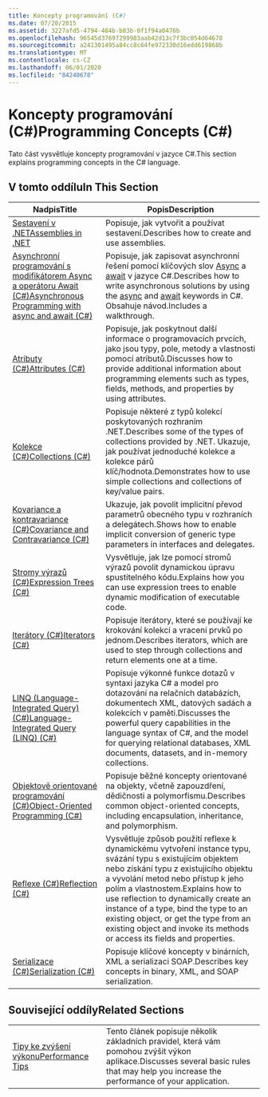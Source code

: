 ```yaml
---
title: Koncepty programování (C#)
ms.date: 07/20/2015
ms.assetid: 3227afd5-4794-484b-b83b-0f1f94a0476b
ms.openlocfilehash: 96545d37697299983aab42d13c7f3bc054d64678
ms.sourcegitcommit: a241301495a84cc8c64fe972330d16edd619868b
ms.translationtype: MT
ms.contentlocale: cs-CZ
ms.lasthandoff: 06/01/2020
ms.locfileid: "84240678"
---
```

# <a name="programming-concepts-c"></a><span data-ttu-id="2f67c-102">Koncepty programování (C#)</span><span class="sxs-lookup"><span data-stu-id="2f67c-102">Programming Concepts (C#)</span></span>
<span data-ttu-id="2f67c-103">Tato část vysvětluje koncepty programování v jazyce C#.</span><span class="sxs-lookup"><span data-stu-id="2f67c-103">This section explains programming concepts in the C# language.</span></span>  
  
## <a name="in-this-section"></a><span data-ttu-id="2f67c-104">V tomto oddílu</span><span class="sxs-lookup"><span data-stu-id="2f67c-104">In This Section</span></span>  
  
|<span data-ttu-id="2f67c-105">Nadpis</span><span class="sxs-lookup"><span data-stu-id="2f67c-105">Title</span></span>|<span data-ttu-id="2f67c-106">Popis</span><span class="sxs-lookup"><span data-stu-id="2f67c-106">Description</span></span>|  
|-----------|-----------------|  
|[<span data-ttu-id="2f67c-107">Sestavení v .NET</span><span class="sxs-lookup"><span data-stu-id="2f67c-107">Assemblies in .NET</span></span>](../../../standard/assembly/index.md)|<span data-ttu-id="2f67c-108">Popisuje, jak vytvořit a používat sestavení.</span><span class="sxs-lookup"><span data-stu-id="2f67c-108">Describes how to create and use assemblies.</span></span>|  
|[<span data-ttu-id="2f67c-109">Asynchronní programování s modifikátorem Async a operátoru Await (C#)</span><span class="sxs-lookup"><span data-stu-id="2f67c-109">Asynchronous Programming with async and await (C#)</span></span>](./async/index.md)|<span data-ttu-id="2f67c-110">Popisuje, jak zapisovat asynchronní řešení pomocí klíčových slov [Async](../../language-reference/keywords/async.md) a [await](../../language-reference/operators/await.md) v jazyce C#.</span><span class="sxs-lookup"><span data-stu-id="2f67c-110">Describes how to write asynchronous solutions by using the [async](../../language-reference/keywords/async.md) and [await](../../language-reference/operators/await.md) keywords in C#.</span></span> <span data-ttu-id="2f67c-111">Obsahuje návod.</span><span class="sxs-lookup"><span data-stu-id="2f67c-111">Includes a walkthrough.</span></span>|  
|[<span data-ttu-id="2f67c-112">Atributy (C#)</span><span class="sxs-lookup"><span data-stu-id="2f67c-112">Attributes (C#)</span></span>](./attributes/index.md)|<span data-ttu-id="2f67c-113">Popisuje, jak poskytnout další informace o programovacích prvcích, jako jsou typy, pole, metody a vlastnosti pomocí atributů.</span><span class="sxs-lookup"><span data-stu-id="2f67c-113">Discusses how to provide additional information about programming elements such as types, fields, methods, and properties by using attributes.</span></span>|  
|[<span data-ttu-id="2f67c-114">Kolekce (C#)</span><span class="sxs-lookup"><span data-stu-id="2f67c-114">Collections (C#)</span></span>](./collections.md)|<span data-ttu-id="2f67c-115">Popisuje některé z typů kolekcí poskytovaných rozhraním .NET.</span><span class="sxs-lookup"><span data-stu-id="2f67c-115">Describes some of the types of collections provided by .NET.</span></span> <span data-ttu-id="2f67c-116">Ukazuje, jak používat jednoduché kolekce a kolekce párů klíč/hodnota.</span><span class="sxs-lookup"><span data-stu-id="2f67c-116">Demonstrates how to use simple collections and collections of key/value pairs.</span></span>|  
|[<span data-ttu-id="2f67c-117">Kovariance a kontravariance (C#)</span><span class="sxs-lookup"><span data-stu-id="2f67c-117">Covariance and Contravariance (C#)</span></span>](./covariance-contravariance/index.md)|<span data-ttu-id="2f67c-118">Ukazuje, jak povolit implicitní převod parametrů obecného typu v rozhraních a delegátech.</span><span class="sxs-lookup"><span data-stu-id="2f67c-118">Shows how to enable implicit conversion of generic type parameters in interfaces and delegates.</span></span>|  
|[<span data-ttu-id="2f67c-119">Stromy výrazů (C#)</span><span class="sxs-lookup"><span data-stu-id="2f67c-119">Expression Trees (C#)</span></span>](./expression-trees/index.md)|<span data-ttu-id="2f67c-120">Vysvětluje, jak lze pomocí stromů výrazů povolit dynamickou úpravu spustitelného kódu.</span><span class="sxs-lookup"><span data-stu-id="2f67c-120">Explains how you can use expression trees to enable dynamic modification of executable code.</span></span>|  
|[<span data-ttu-id="2f67c-121">Iterátory (C#)</span><span class="sxs-lookup"><span data-stu-id="2f67c-121">Iterators (C#)</span></span>](./iterators.md)|<span data-ttu-id="2f67c-122">Popisuje iterátory, které se používají ke krokování kolekcí a vracení prvků po jednom.</span><span class="sxs-lookup"><span data-stu-id="2f67c-122">Describes iterators, which are used to step through collections and return elements one at a time.</span></span>|  
|[<span data-ttu-id="2f67c-123">LINQ (Language-Integrated Query) (C#)</span><span class="sxs-lookup"><span data-stu-id="2f67c-123">Language-Integrated Query (LINQ) (C#)</span></span>](./linq/index.md)|<span data-ttu-id="2f67c-124">Popisuje výkonné funkce dotazů v syntaxi jazyka C# a model pro dotazování na relačních databázích, dokumentech XML, datových sadách a kolekcích v paměti.</span><span class="sxs-lookup"><span data-stu-id="2f67c-124">Discusses the powerful query capabilities in the language syntax of C#, and the model for querying relational databases, XML documents, datasets, and in-memory collections.</span></span>|  
|[<span data-ttu-id="2f67c-125">Objektově orientované programování (C#)</span><span class="sxs-lookup"><span data-stu-id="2f67c-125">Object-Oriented Programming (C#)</span></span>](./object-oriented-programming.md)|<span data-ttu-id="2f67c-126">Popisuje běžné koncepty orientované na objekty, včetně zapouzdření, dědičnosti a polymorfismu.</span><span class="sxs-lookup"><span data-stu-id="2f67c-126">Describes common object-oriented concepts, including encapsulation, inheritance, and polymorphism.</span></span>|  
|[<span data-ttu-id="2f67c-127">Reflexe (C#)</span><span class="sxs-lookup"><span data-stu-id="2f67c-127">Reflection (C#)</span></span>](./reflection.md)|<span data-ttu-id="2f67c-128">Vysvětluje způsob použití reflexe k dynamickému vytvoření instance typu, svázání typu s existujícím objektem nebo získání typu z existujícího objektu a vyvolání metod nebo přístup k jeho polím a vlastnostem.</span><span class="sxs-lookup"><span data-stu-id="2f67c-128">Explains how to use reflection to dynamically create an instance of a type, bind the type to an existing object, or get the type from an existing object and invoke its methods or access its fields and properties.</span></span>|  
|[<span data-ttu-id="2f67c-129">Serializace (C#)</span><span class="sxs-lookup"><span data-stu-id="2f67c-129">Serialization (C#)</span></span>](./serialization/index.md)|<span data-ttu-id="2f67c-130">Popisuje klíčové koncepty v binárních, XML a serializaci SOAP.</span><span class="sxs-lookup"><span data-stu-id="2f67c-130">Describes key concepts in binary, XML, and SOAP serialization.</span></span>|  
  
## <a name="related-sections"></a><span data-ttu-id="2f67c-131">Související oddíly</span><span class="sxs-lookup"><span data-stu-id="2f67c-131">Related Sections</span></span>  
  
|||  
|---|---|  
|[<span data-ttu-id="2f67c-132">Tipy ke zvýšení výkonu</span><span class="sxs-lookup"><span data-stu-id="2f67c-132">Performance Tips</span></span>](../../../framework/performance/performance-tips.md) | <span data-ttu-id="2f67c-133">Tento článek popisuje několik základních pravidel, která vám pomohou zvýšit výkon aplikace.</span><span class="sxs-lookup"><span data-stu-id="2f67c-133">Discusses several basic rules that may help you increase the performance of your application.</span></span>|
